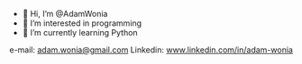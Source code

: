 - 👋 Hi, I’m @AdamWonia
- 👀 I’m interested in programming
- 🌱 I’m currently learning Python

e-mail: adam.wonia@gmail.com
Linkedin: www.linkedin.com/in/adam-wonia

<!---
AdamWonia/AdamWonia is a ✨ special ✨ repository because its `README.md` (this file) appears on your GitHub profile.
You can click the Preview link to take a look at your changes.
--->

